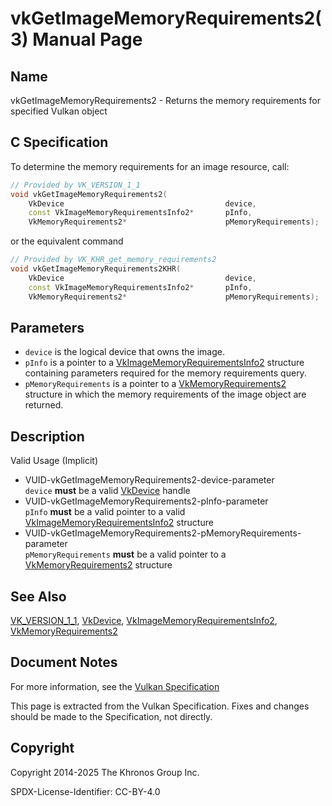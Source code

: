 # vkGetImageMemoryRequirements2(3) Manual Page

## Name

vkGetImageMemoryRequirements2 - Returns the memory requirements for specified Vulkan object



## [](#_c_specification)C Specification

To determine the memory requirements for an image resource, call:

```c++
// Provided by VK_VERSION_1_1
void vkGetImageMemoryRequirements2(
    VkDevice                                    device,
    const VkImageMemoryRequirementsInfo2*       pInfo,
    VkMemoryRequirements2*                      pMemoryRequirements);
```

or the equivalent command

```c++
// Provided by VK_KHR_get_memory_requirements2
void vkGetImageMemoryRequirements2KHR(
    VkDevice                                    device,
    const VkImageMemoryRequirementsInfo2*       pInfo,
    VkMemoryRequirements2*                      pMemoryRequirements);
```

## [](#_parameters)Parameters

- `device` is the logical device that owns the image.
- `pInfo` is a pointer to a [VkImageMemoryRequirementsInfo2](https://registry.khronos.org/vulkan/specs/latest/man/html/VkImageMemoryRequirementsInfo2.html) structure containing parameters required for the memory requirements query.
- `pMemoryRequirements` is a pointer to a [VkMemoryRequirements2](https://registry.khronos.org/vulkan/specs/latest/man/html/VkMemoryRequirements2.html) structure in which the memory requirements of the image object are returned.

## [](#_description)Description

Valid Usage (Implicit)

- [](#VUID-vkGetImageMemoryRequirements2-device-parameter)VUID-vkGetImageMemoryRequirements2-device-parameter  
  `device` **must** be a valid [VkDevice](https://registry.khronos.org/vulkan/specs/latest/man/html/VkDevice.html) handle
- [](#VUID-vkGetImageMemoryRequirements2-pInfo-parameter)VUID-vkGetImageMemoryRequirements2-pInfo-parameter  
  `pInfo` **must** be a valid pointer to a valid [VkImageMemoryRequirementsInfo2](https://registry.khronos.org/vulkan/specs/latest/man/html/VkImageMemoryRequirementsInfo2.html) structure
- [](#VUID-vkGetImageMemoryRequirements2-pMemoryRequirements-parameter)VUID-vkGetImageMemoryRequirements2-pMemoryRequirements-parameter  
  `pMemoryRequirements` **must** be a valid pointer to a [VkMemoryRequirements2](https://registry.khronos.org/vulkan/specs/latest/man/html/VkMemoryRequirements2.html) structure

## [](#_see_also)See Also

[VK\_VERSION\_1\_1](https://registry.khronos.org/vulkan/specs/latest/man/html/VK_VERSION_1_1.html), [VkDevice](https://registry.khronos.org/vulkan/specs/latest/man/html/VkDevice.html), [VkImageMemoryRequirementsInfo2](https://registry.khronos.org/vulkan/specs/latest/man/html/VkImageMemoryRequirementsInfo2.html), [VkMemoryRequirements2](https://registry.khronos.org/vulkan/specs/latest/man/html/VkMemoryRequirements2.html)

## [](#_document_notes)Document Notes

For more information, see the [Vulkan Specification](https://registry.khronos.org/vulkan/specs/latest/html/vkspec.html#vkGetImageMemoryRequirements2)

This page is extracted from the Vulkan Specification. Fixes and changes should be made to the Specification, not directly.

## [](#_copyright)Copyright

Copyright 2014-2025 The Khronos Group Inc.

SPDX-License-Identifier: CC-BY-4.0